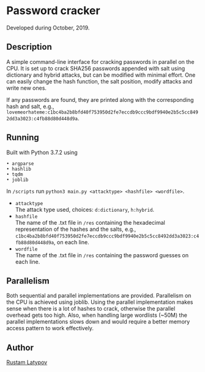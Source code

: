 # Password cracker 

Developed during October, 2019.

## Description

A simple command-line interface for cracking passwords in parallel on the CPU. It is set up to crack SHA256  passwords appended with salt using dictionary and hybrid attacks, but can be modified with minimal effort. One can easily change the hash function, the salt position, modify attacks and write new ones.

If any passwords are found, they are printed along with the corresponding hash and salt, e.g., `lovemeorhateme:c1bc4ba2b8bfd40f753950d2fe7eccdb9ccc9bdf9940e2b5c5cc8492dd3a3023:c4fb88d80d448d9a`.


## Running

Built with Python 3.7.2 using

```
• argparse
• hashlib
• tqdm
• joblib
```

In `/scripts` run `python3 main.py <attacktype> <hashfile> <wordfile>`. <br/>

- `attacktype` <br/>
The attack type used, choices: `d:dictionary`, `h:hybrid`.
- `hashfile` <br/>
The name of the .txt file in `/res` containing the hexadecimal representation of the hashes and the salts, e.g.,  `c1bc4ba2b8bfd40f753950d2fe7eccdb9ccc9bdf9940e2b5c5cc8492dd3a3023:c4fb88d80d448d9a`, on each line.
- `wordfile` <br/>
The name of the .txt file in `/res` containing the password guesses on each line. 


## Parallelism
Both sequential and parallel implementations are provided. Parallelism on the CPU is achieved using joblib. Using the parallel implementation makes sense when there is a lot of hashes to crack, otherwise the parallel overhead gets too high. Also, when handling large wordlists (~50M) the parallel implementations slows down and would require a better memory access pattern to work effectively.


## Author

[Rustam Latypov](mailto:rustam.latypov@aalto.fi)
